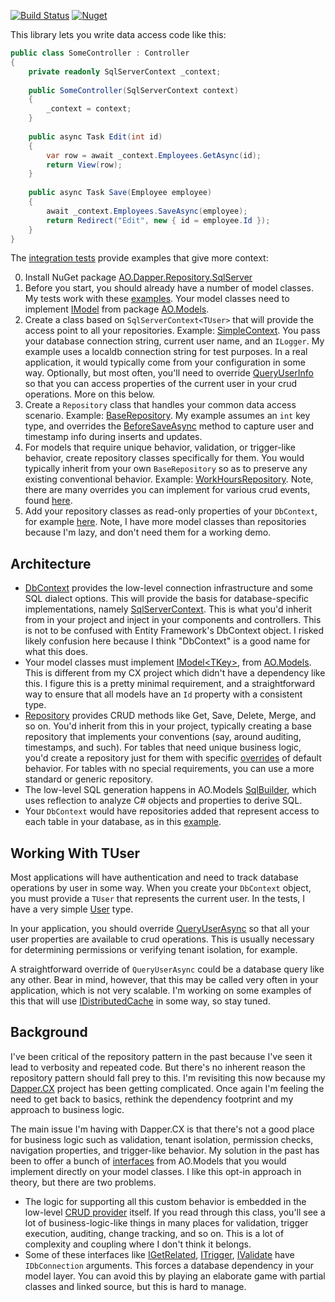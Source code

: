 [![Build Status](https://ci.appveyor.com/api/projects/status/3opr5fvqudspcioh?svg=true)](https://ci.appveyor.com/project/adamosoftware/dapper-repository)
[![Nuget](https://img.shields.io/nuget/v/AO.Dapper.Repository.SqlServer)](https://www.nuget.org/packages/AO.Dapper.Repository.SqlServer/)

This library lets you write data access code like this:

```csharp
public class SomeController : Controller
{
    private readonly SqlServerContext _context;
    
    public SomeController(SqlServerContext context)
    {
        _context = context;
    }
    
    public async Task Edit(int id)
    {
        var row = await _context.Employees.GetAsync(id);
        return View(row);
    }
    
    public async Task Save(Employee employee)
    {
        await _context.Employees.SaveAsync(employee);
        return Redirect("Edit", new { id = employee.Id });
    }
}
```
The [integration tests](https://github.com/adamfoneil/Dapper.Repository/blob/master/Dapper.Repository.Test/SqlServerIntegration.cs) provide examples that give more context:

0. Install NuGet package [AO.Dapper.Repository.SqlServer](https://www.nuget.org/packages/AO.Dapper.Repository.SqlServer/)
1. Before you start, you should already have a number of model classes. My tests work with these [examples](https://github.com/adamfoneil/Dapper.Repository/tree/master/Dapper.Repository.Test.Models). Your model classes need to implement [IModel](https://github.com/adamfoneil/Models/blob/master/Models/Interfaces/IModel.cs) from package [AO.Models](https://www.nuget.org/packages/AO.Models).
2. Create a class based on `SqlServerContext<TUser>` that will provide the access point to all your repositories. Example: [SimpleContext](https://github.com/adamfoneil/Dapper.Repository/blob/master/Dapper.Repository.Test/Contexts/SimpleContext.cs). You pass your database connection string, current user name, and an `ILogger`. My example uses a localdb connection string for test purposes. In a real application, it would typically come from your configuration in some way. Optionally, but most often, you'll need to override [QueryUserInfo](https://github.com/adamfoneil/Dapper.Repository/blob/master/Dapper.Repository.Test/Contexts/SimpleContext.cs#L27) so that you can access properties of the current user in your crud operations. More on this below.
3. Create a `Repository` class that handles your common data access scenario. Example: [BaseRepository](https://github.com/adamfoneil/Dapper.Repository/blob/master/Dapper.Repository.Test/Repositories/BaseRepository.cs). My example assumes an `int` key type, and overrides the [BeforeSaveAsync](https://github.com/adamfoneil/Dapper.Repository/blob/master/Dapper.Repository/Repository_virtuals.cs#L41) method to capture user and timestamp info during inserts and updates.
4. For models that require unique behavior, validation, or trigger-like behavior, create repository classes specifically for them. You would typically inherit from your own `BaseRepository` so as to preserve any existing conventional behavior. Example: [WorkHoursRepository](https://github.com/adamfoneil/Dapper.Repository/blob/master/Dapper.Repository.Test/Repositories/WorkHoursRepository.cs). Note, there are many overrides you can implement for various crud events, found [here](https://github.com/adamfoneil/Dapper.Repository/blob/master/Dapper.Repository/Repository_virtuals.cs).
5. Add your repository classes as read-only properties of your `DbContext`, for example [here](https://github.com/adamfoneil/Dapper.Repository/blob/master/Dapper.Repository.Test/Contexts/SimpleContext.cs#L32-L43). Note, I have more model classes than repositories because I'm lazy, and don't need them for a working demo.

## Architecture
- [DbContext](https://github.com/adamfoneil/Dapper.Repository/blob/master/Dapper.Repository/DbContext.cs) provides the low-level connection infrastructure and some SQL dialect options. This will provide the basis for database-specific implementations, namely [SqlServerContext](https://github.com/adamfoneil/Dapper.Repository/blob/master/Dapper.Repository.SqlServer/SqlServerContext.cs). This is what you'd inherit from in your project and inject in your components and controllers. This is not to be confused with Entity Framework's DbContext object. I risked likely confusion here because I think "DbContext" is a good name for what this does.
- Your model classes must implement [IModel&lt;TKey&gt;](https://github.com/adamfoneil/Models/blob/master/Models/Interfaces/IModel.cs), from [AO.Models](https://www.nuget.org/packages/AO.Models/1.1.39). This is different from my CX project which didn't have a dependency like this. I figure this is a pretty minimal requirement, and a straightforward way to ensure that all models have an `Id` property with a consistent type.
- [Repository](https://github.com/adamfoneil/Dapper.Repository/blob/master/Dapper.Repository/Repository.cs) provides CRUD methods like Get, Save, Delete, Merge, and so on. You'd inherit from this in your project, typically creating a base repository that implements your conventions (say, around auditing, timestamps, and such). For tables that need unique business logic, you'd create a repository just for them with specific [overrides](https://github.com/adamfoneil/Dapper.Repository/blob/master/Dapper.Repository/Repository_virtuals.cs) of default behavior. For tables with no special requirements, you can use a more standard or generic repository.
- The low-level SQL generation happens in AO.Models [SqlBuilder](https://github.com/adamfoneil/Models/blob/master/Models/Static/SqlBuilder.cs), which uses reflection to analyze C# objects and properties to derive SQL.
- Your `DbContext` would have repositories added that represent access to each table in your database, as in this [example](https://github.com/adamfoneil/Dapper.Repository/blob/master/Dapper.Repository.Test/Contexts/SimpleContext.cs#L32-L43).

## Working With TUser
Most applications will have authentication and need to track database operations by user in some way. When you create your `DbContext` object, you must provide a `TUser` that represents the current user. In the tests, I have a very simple [User](https://github.com/adamfoneil/Dapper.Repository/blob/master/Dapper.Repository.Test/User.cs) type.

In your application, you should override [QueryUserAsync](https://github.com/adamfoneil/Dapper.Repository/blob/master/Dapper.Repository/DbContext.cs#L39) so that all your user properties are available to crud operations. This is usually necessary for determining permissions or verifying tenant isolation, for example.

A straightforward override of `QueryUserAsync` could be a database query like any other. Bear in mind, however, that this may be called very often in your application, which is not very scalable. I'm working on some examples of this that will use [IDistributedCache](https://docs.microsoft.com/en-us/aspnet/core/performance/caching/distributed?view=aspnetcore-5.0) in some way, so stay tuned.

## Background
I've been critical of the repository pattern in the past because I've seen it lead to verbosity and repeated code. But there's no inherent reason the repository pattern should fall prey to this. I'm revisiting this now because my [Dapper.CX](https://github.com/adamfoneil/Dapper.CX) project has been getting complicated. Once again I'm feeling the need to get back to basics, rethink the dependency footprint and my approach to business logic.

The main issue I'm having with Dapper.CX is that there's not a good place for business logic such as validation, tenant isolation, permission checks, navigation properties, and trigger-like behavior. My solution in the past has been to offer a bunch of [interfaces](https://github.com/adamfoneil/Models/tree/master/Models/Interfaces) from AO.Models that you would implement directly on your model classes. I like this opt-in approach in theory, but there are two problems.

- The logic for supporting all this custom behavior is embedded in the low-level [CRUD provider](https://github.com/adamfoneil/Dapper.CX/blob/master/Dapper.CX.Base/Abstract/SqlCrudProvider.cs) itself. If you read through this class, you'll see a lot of business-logic-like things in many places for validation, trigger execution, auditing, change tracking, and so on. This is a lot of complexity and coupling where I don't think it belongs.
- Some of these interfaces like [IGetRelated](https://github.com/adamfoneil/Models/blob/master/Models/Interfaces/IGetRelated.cs), [ITrigger](https://github.com/adamfoneil/Models/blob/master/Models/Interfaces/ITrigger.cs), [IValidate](https://github.com/adamfoneil/Models/blob/master/Models/Interfaces/IValidate.cs) have `IDbConnection` arguments. This forces a database dependency in your model layer. You can avoid this by playing an elaborate game with partial classes and linked source, but this is hard to manage.
